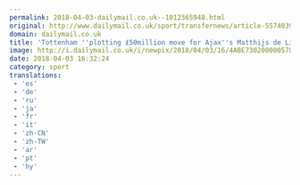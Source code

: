 ```yaml
---
permalink: 2018-04-03-dailymail.co.uk--1012365948.html
original: http://www.dailymail.co.uk/sport/transfernews/article-5574039/Tottenham-plotting-50-million-Ajaxs-teenage-star-Matthijs-Ligt.html?ITO=1490&ns_mchannel=rss&ns_campaign=1490
domain: dailymail.co.uk
title: 'Tottenham ''plotting £50million move for Ajax''s Matthijs de Ligt'''
image: http://i.dailymail.co.uk/i/newpix/2018/04/03/16/4ABE730200000578-0-image-a-110_1522768156195.jpg
date: 2018-04-03 16:32:24
category: sport
translations: 
 - 'es'
 - 'de'
 - 'ru'
 - 'ja'
 - 'fr'
 - 'it'
 - 'zh-CN'
 - 'zh-TW'
 - 'ar'
 - 'pt'
 - 'hy'
---
```


